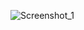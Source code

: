 ![Screenshot_1](https://user-images.githubusercontent.com/113691402/192111370-e4b1e11c-7cc5-4b24-9b6b-eaeec9390d4b.jpg)
